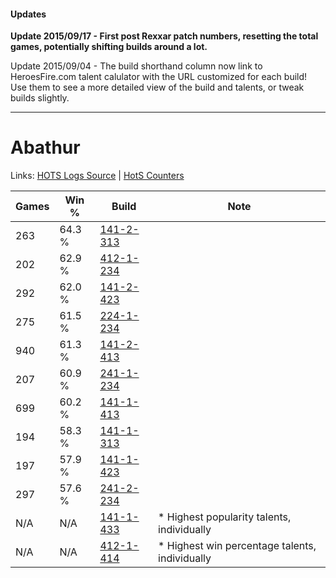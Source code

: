 #### Updates
**Update 2015/09/17 - First post Rexxar patch numbers, resetting the total games, potentially shifting builds around a lot.**

Update 2015/09/04 - The build shorthand column now link to HeroesFire.com talent calulator with the URL customized for each build!  
Use them to see a more detailed view of the build and talents, or tweak builds slightly.

***

# Abathur

Links: [HOTS Logs Source](https://www.hotslogs.com/Sitewide/HeroDetails?Hero=Abathur) | [HotS Counters](http://hotscounters.com/#/hero/Abathur)

Games  | Win %  | Build     | Note
-----  | -----  | -----     | ----
263    | 64.3 % | [141-2-313](http://www.heroesfire.com/hots/talent-calculator/abathur#hYDP) | 
202    | 62.9 % | [412-1-234](http://www.heroesfire.com/hots/talent-calculator/abathur#rtaI) | 
292    | 62.0 % | [141-2-423](http://www.heroesfire.com/hots/talent-calculator/abathur#hYF7) | 
275    | 61.5 % | [224-1-234](http://www.heroesfire.com/hots/talent-calculator/abathur#kibI) | 
940    | 61.3 % | [141-2-413](http://www.heroesfire.com/hots/talent-calculator/abathur#hYEz) | 
207    | 60.9 % | [241-1-234](http://www.heroesfire.com/hots/talent-calculator/abathur#lM5Y) | 
699    | 60.2 % | [141-1-413](http://www.heroesfire.com/hots/talent-calculator/abathur#hX_L) | 
194    | 58.3 % | [141-1-313](http://www.heroesfire.com/hots/talent-calculator/abathur#hXzn) | 
197    | 57.9 % | [141-1-423](http://www.heroesfire.com/hots/talent-calculator/abathur#hX_V) | 
297    | 57.6 % | [241-2-234](http://www.heroesfire.com/hots/talent-calculator/abathur#lMLA) | 
N/A    | N/A    | [141-1-433](http://www.heroesfire.com/hots/talent-calculator/abathur#hX_f) | * Highest popularity talents, individually
N/A    | N/A    | [412-1-414](http://www.heroesfire.com/hots/talent-calculator/abathur#rtd6) | * Highest win percentage talents, individually
